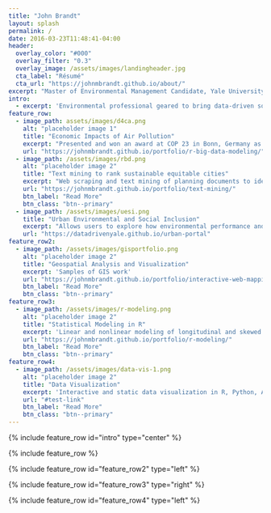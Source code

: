 ```yaml
---
title: "John Brandt"
layout: splash
permalink: /
date: 2016-03-23T11:48:41-04:00
header:
  overlay_color: "#000"
  overlay_filter: "0.3"
  overlay_image: /assets/images/landingheader.jpg
  cta_label: "Résumé"
  cta_url: "https://johnmbrandt.github.io/about/"
excerpt: "Master of Environmental Management Candidate, Yale University"
intro: 
  - excerpt: 'Environmental professional geared to bring data-driven solutions to the environmental sector. Four years of experience using R and Python to manage databases and wrangle and analyze big data. Skilled in cartography and creating interactive data visualizations with JavaScript and ArcMap.'
feature_row:
  - image_path: assets/images/d4ca.png
    alt: "placeholder image 1"
    title: "Economic Impacts of Air Pollution"
    excerpt: "Presented and won an award at COP 23 in Bonn, Germany as part of the United Nation's Data for Climate Action Challenge."
    url: "https://johnmbrandt.github.io/portfolio/r-big-data-modeling/"
  - image_path: /assets/images/rbd.png
    alt: "placeholder image 2"
    title: "Text mining to rank sustainable equitable cities"
    excerpt: "Web scraping and text mining of planning documents to identify sustainable and equitable cities for Resilient by Design."
    url: "https://johnmbrandt.github.io/portfolio/text-mining/"
    btn_label: "Read More"
    btn_class: "btn--primary"
  - image_path: /assets/images/uesi.png
    title: "Urban Environmental and Social Inclusion"
    excerpt: "Allows users to explore how environmental performance and social inclusion vary in select cities around the world. Still in development."
    url: "https://datadrivenyale.github.io/urban-portal"
feature_row2:
  - image_path: /assets/images/gisportfolio.png
    alt: "placeholder image 2"
    title: "Geospatial Analysis and Visualization"
    excerpt: 'Samples of GIS work'
    url: "https://johnmbrandt.github.io/portfolio/interactive-web-mapping/""
    btn_label: "Read More"
    btn_class: "btn--primary"
feature_row3:
  - image_path: /assets/images/r-modeling.png
    alt: "placeholder image 2"
    title: "Statistical Modeling in R"
    excerpt: 'Linear and nonlinear modeling of longitudinal and skewed environmental datasets'
    url: "https://johnmbrandt.github.io/portfolio/r-modeling/"
    btn_label: "Read More"
    btn_class: "btn--primary"
feature_row4:
  - image_path: /assets/images/data-vis-1.png
    alt: "placeholder image 2"
    title: "Data Visualization"
    excerpt: 'Interactive and static data visualization in R, Python, ArcMap, and JavaScript'
    url: "#test-link"
    btn_label: "Read More"
    btn_class: "btn--primary"
---
```


{% include feature_row id="intro" type="center" %}

{% include feature_row %}

{% include feature_row id="feature_row2" type="left" %}

{% include feature_row id="feature_row3" type="right" %}

{% include feature_row id="feature_row4" type="left" %}